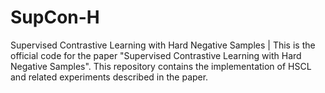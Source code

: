 # SupCon-H
Supervised Contrastive Learning with Hard Negative Samples | This is the official code for the paper "Supervised Contrastive Learning with Hard Negative Samples". This repository contains the implementation of HSCL and related experiments described in the paper.
